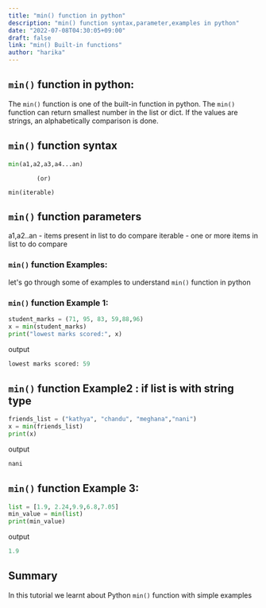 ```yaml
---
title: "min() function in python"
description: "min() function syntax,parameter,examples in python"
date: "2022-07-08T04:30:05+09:00"
draft: false
link: "min() Built-in functions"
author: "harika"
---
```


## `min()` function in python:
The `min()` function is one of the built-in function in python. 
The `min()` function can return smallest number in the list or dict.
If the values are strings, an alphabetically comparison is done.

## `min()` function  syntax
```python
min(a1,a2,a3,a4...an)
```
            (or)
```
min(iterable)            
```
## `min()` function parameters
a1,a2..an - items present in list to do compare
iterable - one or more items in list to do compare

### `min()` function Examples:

let's go through some of examples to understand `min()` function in python


### `min()` function Example 1:
```python
student_marks = (71, 95, 83, 59,88,96)
x = min(student_marks) 
print("lowest marks scored:", x)
```
output
```python
lowest marks scored: 59
```
## `min()` function Example2 : if list is with string type
```python
friends_list = ("kathya", "chandu", "meghana","nani")
x = min(friends_list) 
print(x)
```
output
```python
nani 
```
## `min()` function Example 3:
```python
list = [1.9, 2.24,9.9,6.8,7.05]
min_value = min(list)
print(min_value)
```
output
```python
1.9
```
## Summary
In this tutorial we learnt about Python `min()` function with simple examples
